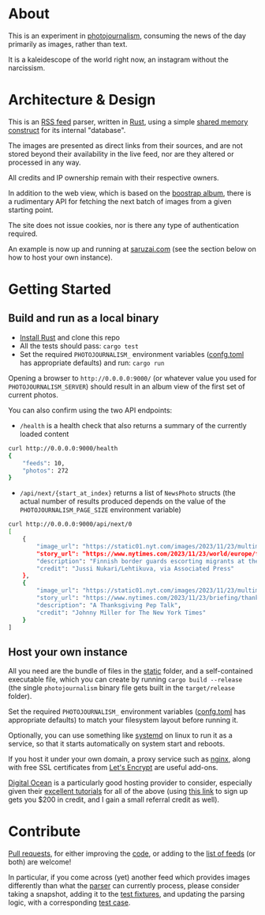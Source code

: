 # About

This is an experiment in [photojournalism](https://en.wikipedia.org/wiki/Photojournalism), consuming the news of the day primarily as images, rather than text.

It is a kaleidescope of the world right now, an instagram without the narcissism.

# Architecture &amp; Design

This is an [RSS feed](https://en.wikipedia.org/wiki/RSS) parser, written in [Rust](https://www.rust-lang.org/), using a simple [shared memory construct](https://tokio.rs/tokio/tutorial/shared-state) for its internal "database".

The images are presented as direct links from their sources, and are not stored beyond their availability in the live feed, nor are they altered or processed in any way.

All credits and IP ownership remain with their respective owners.

In addition to the web view, which is based on the [boostrap album](https://getbootstrap.com/docs/5.3/examples/album/), there is a rudimentary API for fetching the next batch of images from a given starting point.

The site does not issue cookies, nor is there any type of authentication required.

An example is now up and running at [saruzai.com](https://www.saruzai.com/) (see the section below on how to host your own instance).

# Getting Started

## Build and run as a local binary

- [Install Rust](https://www.rust-lang.org/tools/install) and clone this repo
- All the tests should pass: `cargo test`
- Set the required `PHOTOJOURNALISM_` environment variables ([confg.toml](config.toml) has appropriate defaults) and run: `cargo run`

Opening a browser to `http://0.0.0.0:9000/` (or whatever value you used for `PHOTOJOURNALISM_SERVER`) should result in an album view of the first set of current photos.

You can also confirm using the two API endpoints:

- `/health` is a health check that also returns a summary of the currently loaded content

```sh
curl http://0.0.0.0:9000/health
{
    "feeds": 10,
    "photos": 272
}
```

- `/api/next/{start_at_index}` returns a list of `NewsPhoto` structs (the actual number of results produced depends on the value of the `PHOTOJOURNALISM_PAGE_SIZE` environment variable)

```sh
curl http://0.0.0.0:9000/api/next/0
[
    {
        "image_url": "https://static01.nyt.com/images/2023/11/23/multimedia/23finland-border-kmbp/23finland-border-kmbp-mediumSquareAt3X.jpg",
        "story_url": "https://www.nytimes.com/2023/11/23/world/europe/finland-russia-border-migrants.html",
        "description": "Finnish border guards escorting migrants at the international crossing with Russia near Salla, Finland, on Thursday.",
        "credit": "Jussi Nukari/Lehtikuva, via Associated Press"
    },
    {
        "image_url": "https://static01.nyt.com/images/2023/11/23/multimedia/23themorning-lead-promo/23themorning-lead-bmhq-mediumSquareAt3X.jpg",
        "story_url": "https://www.nytimes.com/2023/11/23/briefing/thanksgiving-pep-talk.html",
        "description": "A Thanksgiving Pep Talk",
        "credit": "Johnny Miller for The New York Times"
    }
]
```

## Host your own instance

All you need are the bundle of files in the [static](static) folder, and a self-contained executable file, which you can create by running `cargo build --release` (the single `photojournalism` binary file gets built in the `target/release` folder).

Set the required `PHOTOJOURNALISM_` environment variables ([confg.toml](config.toml) has appropriate defaults) to match your filesystem layout before running it.

Optionally, you can use something like [systemd](https://www.baeldung.com/linux/systemd-services-environment-variables) on linux to run it as a service, so that it starts automatically on system start and reboots.

If you host it under your own domain, a proxy service such as [nginx](https://nginx.org/), along with free SSL certificates from [Let's Encrypt](https://letsencrypt.org/) are useful add-ons.

[Digital Ocean](https://www.digitalocean.com/) is a particularly good hosting provider to consider, especially given their [excellent tutorials](https://docs.digitalocean.com/products/) for all of the above (using [this link](https://m.do.co/c/71387faa5599) to sign up gets you $200 in credit, and I gain a small referral credit as well).


# Contribute

[Pull requests](https://help.github.com/articles/about-pull-requests/), for either improving the [code](src), or adding to the [list of feeds](feeds.txt) (or both) are welcome!

In particular, if you come across (yet) another feed which provides images differently than what the [parser](src/parser.rs) can currently process, please consider taking a snapshot, adding it to the [test fixtures](tests/fixtures), and updating the parsing logic, with a corresponding [test case](src/parser_test.rs).
